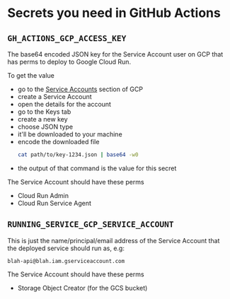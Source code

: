 # Secrets you need in GitHub Actions

## `GH_ACTIONS_GCP_ACCESS_KEY`
The base64 encoded JSON key for the Service Account user on GCP that has perms
to deploy to Google Cloud Run.

To get the value
- go to the [Service
  Accounts](https://console.cloud.google.com/iam-admin/serviceaccounts) section
  of GCP
- create a Service Account
- open the details for the account
- go to the Keys tab
- create a new key
- choose JSON type
- it'll be downloaded to your machine
- encode the downloaded file
    ```bash
    cat path/to/key-1234.json | base64 -w0
    ```
- the output of that command is the value for this secret

The Service Account should have these perms
- Cloud Run Admin
- Cloud Run Service Agent

## `RUNNING_SERVICE_GCP_SERVICE_ACCOUNT`
This is just the name/principal/email address of the Service Account that the
deployed service should run as, e.g:

```
blah-api@blah.iam.gserviceaccount.com
```

The Service Account should have these perms
- Storage Object Creator (for the GCS bucket)
